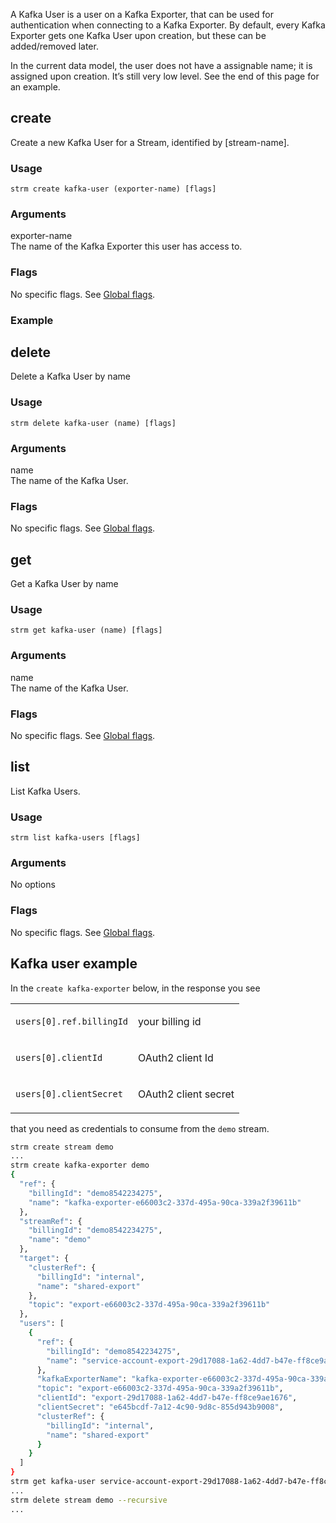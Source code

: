 A Kafka User is a user on a Kafka Exporter, that can be used for
authentication when connecting to a Kafka Exporter. By default, every
Kafka Exporter gets one Kafka User upon creation, but these can be
added/removed later.

In the current data model, the user does not have a assignable name; it
is assigned upon creation. It’s still very low level. See the end of
this page for an example.

## create

Create a new Kafka User for a Stream, identified by [stream-name].

### Usage

`strm create kafka-user (exporter-name) [flags]`

### Arguments

exporter-name  
The name of the Kafka Exporter this user has access to.

### Flags

No specific flags. See [Global flags](/cli-index.md#global-flags).

### Example

## delete

Delete a Kafka User by name

### Usage

`strm delete kafka-user (name) [flags]`

### Arguments

name  
The name of the Kafka User.

### Flags

No specific flags. See [Global flags](/cli-index.md#global-flags).

## get

Get a Kafka User by name

### Usage

`strm get kafka-user (name) [flags]`

### Arguments

name  
The name of the Kafka User.

### Flags

No specific flags. See [Global flags](/cli-index.md#global-flags).

## list

List Kafka Users.

### Usage

`strm list kafka-users [flags]`

### Arguments

No options

### Flags

No specific flags. See [Global flags](/cli-index.md#global-flags).

## Kafka user example

In the `create kafka-exporter` below, in the response you see

<table  style={{"width":"100%","display":"table"}}>
<colgroup>
<col style={{"width":"50%"}} />
<col style={{"width":"50%"}} />
</colgroup>
<tbody>
<tr class="odd">
<td ><p><code>users[0].ref.billingId</code></p></td>
<td ><p>your billing id</p></td>
</tr>
<tr class="even">
<td ><p><code>users[0].clientId</code></p></td>
<td ><p>OAuth2 client Id</p></td>
</tr>
<tr class="odd">
<td
><p><code>users[0].clientSecret</code></p></td>
<td ><p>OAuth2 client secret</p></td>
</tr>
</tbody>
</table>

that you need as credentials to consume from the `demo` stream.

```bash
strm create stream demo
...
strm create kafka-exporter demo
{
  "ref": {
    "billingId": "demo8542234275",
    "name": "kafka-exporter-e66003c2-337d-495a-90ca-339a2f39611b"
  },
  "streamRef": {
    "billingId": "demo8542234275",
    "name": "demo"
  },
  "target": {
    "clusterRef": {
      "billingId": "internal",
      "name": "shared-export"
    },
    "topic": "export-e66003c2-337d-495a-90ca-339a2f39611b"
  },
  "users": [
    {
      "ref": {
        "billingId": "demo8542234275",
        "name": "service-account-export-29d17088-1a62-4dd7-b47e-ff8ce9ae1676"
      },
      "kafkaExporterName": "kafka-exporter-e66003c2-337d-495a-90ca-339a2f39611b",
      "topic": "export-e66003c2-337d-495a-90ca-339a2f39611b",
      "clientId": "export-29d17088-1a62-4dd7-b47e-ff8ce9ae1676",
      "clientSecret": "e645bcdf-7a12-4c90-9d8c-855d943b9008",
      "clusterRef": {
        "billingId": "internal",
        "name": "shared-export"
      }
    }
  ]
}
strm get kafka-user service-account-export-29d17088-1a62-4dd7-b47e-ff8ce9ae1676
...
strm delete stream demo --recursive
...
```
